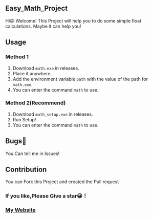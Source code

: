 ## Easy_Math_Project

Hi🙃 Welcome! This Project will help you to do some simple float calculations. Maybe it can help you!

## Usage
### Method 1
1. Download `math.exe` in releases.
2. Place it anywhere.
3. Add the environment variable `path` with the value of the path for `math.exe`.
4. You can enter the command `math` to use.

### Method 2(Recommend)
1. Download `math_setup.exe` in releases.
2. Run Setup!
3. You can enter the command `math` to use.

## Bugs🐞
You Can tell me in Issues!

## Contribution
You can Fork this Project and created the Pull request

### If you like,Please Give a star😀！

### [My Website](https://fitswcblog.com)